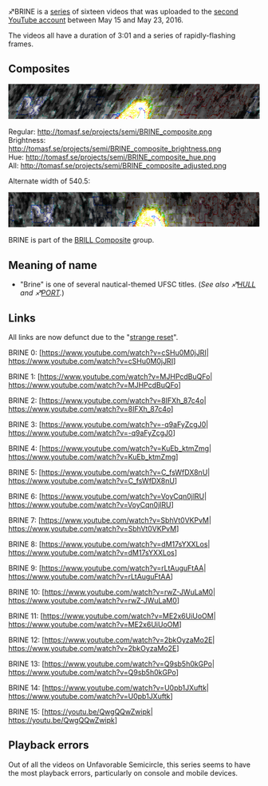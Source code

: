 ♐BRINE is a [series](List_of_Series "wikilink") of sixteen videos that
was uploaded to the [second YouTube
account](Real_and_Fake_channels "wikilink") between May 15 and May 23,
2016.

The videos all have a duration of 3:01 and a series of rapidly-flashing
frames.

## Composites

![BRINE composite](BRINE_composite.png "BRINE composite")

Regular: <http://tomasf.se/projects/semi/BRINE_composite.png>  
Brightness:
<http://tomasf.se/projects/semi/BRINE_composite_brightness.png>  
Hue: <http://tomasf.se/projects/semi/BRINE_composite_hue.png>  
All: <http://tomasf.se/projects/semi/BRINE_composite_adjusted.png>

Alternate width of 540.5:

![BRINE\_composite\_width\_540\_5.png](BRINE_composite_width_540_5.png
"BRINE_composite_width_540_5.png")

BRINE is part of the [BRILL Composite](BRILL_Composite "wikilink")
group.

## Meaning of name

  - "Brine" is one of several nautical-themed UFSC titles. (*See also
    ♐[HULL](HULL "wikilink") and ♐[PORT](PORT "wikilink").*)

## Links

All links are now defunct due to the "[strange
reset](RESET_STRANGE_YD "wikilink")".

BRINE 0: \[<https://www.youtube.com/watch?v=cSHu0M0jJRI>|
<https://www.youtube.com/watch?v=cSHu0M0jJRI>\]

BRINE 1: \[<https://www.youtube.com/watch?v=MJHPcdBuQFo>|
<https://www.youtube.com/watch?v=MJHPcdBuQFo>\]

BRINE 2: \[<https://www.youtube.com/watch?v=8IFXh_87c4o>|
<https://www.youtube.com/watch?v=8IFXh_87c4o>\]

BRINE 3: \[<https://www.youtube.com/watch?v=-q9aFyZcgJ0>|
<https://www.youtube.com/watch?v=-q9aFyZcgJ0>\]

BRINE 4: \[<https://www.youtube.com/watch?v=KuEb_ktmZmg>|
<https://www.youtube.com/watch?v=KuEb_ktmZmg>\]

BRINE 5: \[<https://www.youtube.com/watch?v=C_fsWfDX8nU>|
<https://www.youtube.com/watch?v=C_fsWfDX8nU>\]

BRINE 6: \[<https://www.youtube.com/watch?v=VoyCqn0jlRU>|
<https://www.youtube.com/watch?v=VoyCqn0jlRU>\]

BRINE 7: \[<https://www.youtube.com/watch?v=SbhVt0VKPvM>|
<https://www.youtube.com/watch?v=SbhVt0VKPvM>\]

BRINE 8: \[<https://www.youtube.com/watch?v=dM17sYXXLos>|
<https://www.youtube.com/watch?v=dM17sYXXLos>\]

BRINE 9: \[<https://www.youtube.com/watch?v=rLtAuguFtAA>|
<https://www.youtube.com/watch?v=rLtAuguFtAA>\]

BRINE 10: \[<https://www.youtube.com/watch?v=rwZ-JWuLaM0>|
<https://www.youtube.com/watch?v=rwZ-JWuLaM0>\]

BRINE 11: \[<https://www.youtube.com/watch?v=ME2x6UiUoOM>|
<https://www.youtube.com/watch?v=ME2x6UiUoOM>\]

BRINE 12: \[<https://www.youtube.com/watch?v=2bkOyzaMo2E>|
<https://www.youtube.com/watch?v=2bkOyzaMo2E>\]

BRINE 13: \[<https://www.youtube.com/watch?v=Q9sb5h0kGPo>|
<https://www.youtube.com/watch?v=Q9sb5h0kGPo>\]

BRINE 14: \[<https://www.youtube.com/watch?v=U0pb1JXuftk>|
<https://www.youtube.com/watch?v=U0pb1JXuftk>\]

BRINE 15: \[<https://youtu.be/QwgQQwZwipk>|
<https://youtu.be/QwgQQwZwipk>\]

## Playback errors

Out of all the videos on Unfavorable Semicircle, this series seems to
have the most playback errors, particularly on console and mobile
devices.
